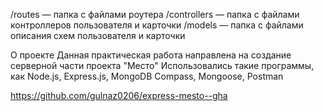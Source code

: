 /routes — папка с файлами роутера
/controllers — папка с файлами контроллеров пользователя и карточки
/models — папка с файлами описания схем пользователя и карточки

О проекте
Данная практическая работа направлена на создание серверной части проекта "Место" Использовались такие программы, как Node.js, Express.js, MongoDB Compass, Mongoose, Postman

https://github.com/gulnaz0206/express-mesto--gha
